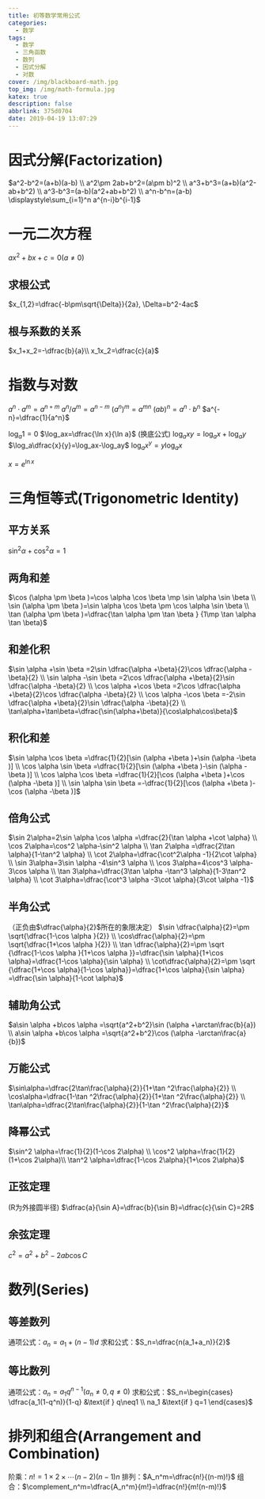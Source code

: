 ```yaml
---
title: 初等数学常用公式
categories:
  - 数学
tags:
  - 数学
  - 三角函数
  - 数列
  - 因式分解
  - 对数
cover: /img/blackboard-math.jpg
top_img: /img/math-formula.jpg
katex: true
description: false
abbrlink: 375d0704
date: 2019-04-19 13:07:29
---
```



# 因式分解(Factorization)

$a^2-b^2=(a+b)(a-b) \\
a^2\pm 2ab+b^2=(a\pm b)^2 \\
a^3+b^3=(a+b)(a^2-ab+b^2) \\
a^3-b^3=(a-b)(a^2+ab+b^2) \\
a^n-b^n=(a-b)
\displaystyle\sum_{i=1}^n a^{n-i}b^{i-1}$

# 一元二次方程

$ax^2+bx+c=0(a\neq0)$

## 求根公式

$x_{1,2}=\dfrac{-b\pm\sqrt{\Delta}}{2a}, \Delta=b^2-4ac$

## 根与系数的关系

$x_1+x_2=-\dfrac{b}{a}\\ x_1x_2=\dfrac{c}{a}$

# 指数与对数

$a^n\cdot a^m=a^{n+m}$
$a^n/a^m=a^{n-m}$
$(a^n)^m=a^{mn}$
$(ab)^n=a^n\cdot b^n$
$a^{-n}=\dfrac{1}{a^n}$

$\log_a1=0$
$\log_ax=\dfrac{\ln x}{\ln a}$ (换底公式)
$\log_axy=\log_ax+\log_ay$
$\log_a\dfrac{x}{y}=\log_ax-\log_ay$
$\log_ax^y=y\log_ax$

$x=e^{\ln x}$

# 三角恒等式(Trigonometric Identity)

## 平方关系
$\sin^2\alpha+\cos^2\alpha=1$

## 两角和差
$\cos (\alpha \pm \beta )=\cos \alpha  \cos \beta \mp \sin \alpha   \sin \beta            \\
\sin (\alpha \pm \beta )=\sin \alpha   \cos \beta \pm \cos \alpha   \sin \beta           \\
\tan (\alpha \pm \beta )=\dfrac{\tan \alpha \pm \tan \beta } {1\mp \tan \alpha   \tan \beta}$

## 和差化积
$\sin \alpha +\sin \beta =2\sin \dfrac{\alpha +\beta}{2}\cos \dfrac{\alpha -\beta}{2}       \\
\sin \alpha -\sin \beta =2\cos \dfrac{\alpha +\beta}{2}\sin \dfrac{\alpha -\beta}{2}       \\
\cos \alpha +\cos \beta =2\cos \dfrac{\alpha +\beta}{2}\cos \dfrac{\alpha -\beta}{2}       \\
\cos \alpha -\cos \beta =-2\sin \dfrac{\alpha +\beta}{2}\sin \dfrac{\alpha -\beta}{2} \\ 
\tan\alpha+\tan\beta=\dfrac{\sin(\alpha+\beta)}{\cos\alpha\cos\beta}$

## 积化和差
$\sin \alpha   \cos \beta =\dfrac{1}{2}[\sin (\alpha +\beta )+\sin (\alpha -\beta )]       \\
\cos \alpha   \sin \beta =\dfrac{1}{2}[\sin (\alpha +\beta )-\sin (\alpha -\beta )]       \\
\cos \alpha   \cos \beta =\dfrac{1}{2}[\cos (\alpha +\beta )+\cos (\alpha -\beta )]       \\
\sin \alpha   \sin \beta =-\dfrac{1}{2}[\cos (\alpha +\beta )-\cos (\alpha -\beta )]$

## 倍角公式
$\sin 2\alpha=2\sin \alpha   \cos \alpha =\dfrac{2}{\tan \alpha +\cot \alpha}  \\
\cos 2\alpha=\cos^2 \alpha-\sin^2 \alpha   \\
\tan 2\alpha =\dfrac{2\tan \alpha}{1-\tan^2 \alpha}   \\
\cot 2\alpha=\dfrac{\cot^2\alpha -1}{2\cot \alpha} \\
\sin 3\alpha=3\sin \alpha -4\sin^3 \alpha  \\
\cos 3\alpha=4\cos^3 \alpha-3\cos \alpha   \\
\tan 3\alpha=\dfrac{3\tan \alpha -\tan^3 \alpha}{1-3\tan^2 \alpha}  \\
\cot 3\alpha=\dfrac{\cot^3 \alpha -3\cot \alpha}{3\cot \alpha -1}$

## 半角公式

 （正负由$\dfrac{\alpha}{2}$所在的象限决定）
$\sin \dfrac{\alpha}{2}=\pm \sqrt{\dfrac{1-\cos \alpha }{2}} \\
\cos\dfrac{\alpha}{2}=\pm \sqrt{\dfrac{1+\cos \alpha }{2}} \\
\tan \dfrac{\alpha}{2}=\pm \sqrt {\dfrac{1-\cos \alpha }{1+\cos \alpha }}=\dfrac{\sin \alpha}{1+\cos \alpha}=\dfrac{1-\cos \alpha}{\sin \alpha}  \\
\cot\dfrac{\alpha}{2}=\pm \sqrt {\dfrac{1+\cos \alpha}{1-\cos \alpha}}=\dfrac{1+\cos \alpha}{\sin \alpha} =\dfrac{\sin \alpha}{1-\cot \alpha}$

## 辅助角公式
$a\sin \alpha +b\cos \alpha =\sqrt{a^2+b^2}\sin (\alpha +\arctan\frac{b}{a}) \\
a\sin \alpha +b\cos \alpha =\sqrt{a^2+b^2}\cos (\alpha -\arctan\frac{a}{b})$

## 万能公式
$\sin\alpha=\dfrac{2\tan\frac{\alpha}{2}}{1+\tan ^2\frac{\alpha}{2}}  \\
\cos\alpha=\dfrac{1-\tan ^2\frac{\alpha}{2}}{1+\tan ^2\frac{\alpha}{2}}  \\
\tan\alpha=\dfrac{2\tan\frac{\alpha}{2}}{1-\tan ^2\frac{\alpha}{2}}$

## 降幂公式
$\sin^2 \alpha=\frac{1}{2}(1-\cos 2\alpha) \\
\cos^2 \alpha=\frac{1}{2}(1+\cos 2\alpha)\\
\tan^2 \alpha=\dfrac{1-\cos 2\alpha}{1+\cos 2\alpha}$

## 正弦定理

(R为外接圆半径)
$\dfrac{a}{\sin A}=\dfrac{b}{\sin B}=\dfrac{c}{\sin C}=2R$

## 余弦定理
  $c^2=a^2+b^2-2ab\cos C$

# 数列(Series)

## 等差数列
通项公式：$a_n=a_1+(n-1)d$
求和公式：$S_n=\dfrac{n(a_1+a_n)}{2}$

## 等比数列
通项公式：$a_n=a_1q^{n-1}(a_n\neq0,q\neq0)$
求和公式：$S_n=\begin{cases} \dfrac{a_1(1-q^n)}{1-q} &\text{if } q\neq1 \\ na_1 &\text{if } q=1 \end{cases}$

# 排列和组合(Arrangement and Combination)
阶乘：$n!=1\times2\times\cdots (n-2)(n-1)n$
排列：$A_n^m=\dfrac{n!}{(n-m)!}$
组合：$\complement_n^m=\dfrac{A_n^m}{m!}=\dfrac{n!}{m!(n-m)!}$

